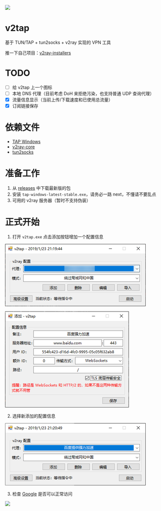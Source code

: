 [![](https://img.shields.io/badge/%E8%81%94%E7%B3%BB%E6%96%B9%E5%BC%8F-Telegram-blue.svg)](https://t.me/Holli_Freed)

# v2tap
基于 TUN/TAP + tun2socks + v2ray 实现的 VPN 工具

推一下自己项目：[v2ray-installers](https://github.com/hacking001/v2ray-installers)

# TODO
- [ ] 给 v2tap 上一个图标
- [ ] 本地 DNS 代理（目前考虑 DoH 来拒绝污染，也支持普通 UDP 查询代理）
- [x] 流量信息显示（当前上传/下载速度和已使用总流量）
- [x] 订阅链接保存

# 依赖文件
- [TAP Windows](https://build.openvpn.net/downloads/releases/latest/tap-windows-latest-stable.exe)
- [v2ray-core](https://github.com/v2ray/v2ray-core/releases)
- [tun2socks](https://github.com/hacking001/v2tap/tree/master/binaries)

# 准备工作
1. 从 [releases](https://github.com/hacking001/v2tap/releases) 中下载最新版的包
2. 安装 `tap-windows-latest-stable.exe`，请务必一路 next，不懂请不要乱点
3. 可用的 v2ray 服务器（暂时不支持伪装）

# 正式开始
1. 打开 `v2tap.exe` 点击添加按钮增加一个配置信息

![](screenshots/one.png)

![](screenshots/two.png)

2. 选择新添加的配置信息

![](screenshots/three.png)

3. 检查 [Google](https://www.google.com/ncr) 是否可以正常访问

![](screenshots/four.png)
